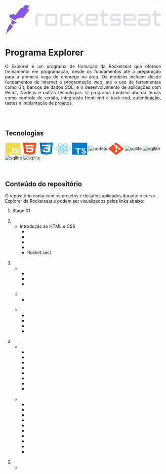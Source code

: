 <img src="./explorer_img_readme.svg">
<br>

# Programa Explorer



<p style="text-align: justify;">O Explorer é um programa de formação da Rocketseat que oferece treinamento em programação, desde os fundamentos até a preparação para a primeira vaga de emprego na área. Os módulos incluem desde fundamentos da internet e programação web, até o uso de ferramentas como Git, bancos de dados SQL, e o desenvolvimento de aplicações com React, Node.js e outras tecnologias. O programa também aborda temas como controle de versão, integração front-end e back-end, autenticação, testes e implantação de projetos.</p>
<br><br>

## Tecnologias 
<div align="left" valign="top">
  <img align="center" alt="Js" height="40" width="50" src="https://raw.githubusercontent.com/devicons/devicon/master/icons/javascript/javascript-plain.svg"/>
  <img align="center" alt="HTML" height="40" width="50" src="https://raw.githubusercontent.com/devicons/devicon/master/icons/html5/html5-original.svg"/>
  <img align="center" alt="CSS" height="40" width="50" src="https://raw.githubusercontent.com/devicons/devicon/master/icons/css3/css3-original.svg"/>
  <img align="center" alt="React" height="40" width="50" src="https://raw.githubusercontent.com/devicons/devicon/master/icons/react/react-original.svg"/>
  <img align="center" alt="Js" height="40" width="50" src="https://raw.githubusercontent.com/devicons/devicon/master/icons/typescript/typescript-plain.svg"/>
  <img align="center" alt="nodejs" height="40" width="50" src="https://cdn.worldvectorlogo.com/logos/nodejs-icon.svg">
  <img align="center" alt="git" height="40" width="50" src="https://raw.githubusercontent.com/devicons/devicon/master/icons/git/git-original.svg"/>
  <img align="center" alt="sqllite" height="80" width="80" src="https://cdn.jsdelivr.net/gh/devicons/devicon/icons/sqlite/sqlite-original-wordmark.svg"/>
  <img align="center" alt="sqllite" height="50" width="40" src="https://cdn.jsdelivr.net/gh/devicons/devicon/icons/figma/figma-original.svg" />
  <img align="center" alt="sqllite" height="45" width="50" src="https://cdn.jsdelivr.net/gh/devicons/devicon/icons/heroku/heroku-original-wordmark.svg"/>
  <img align="center" alt="sqllite" height="40" width="50" src="https://cdn.jsdelivr.net/gh/devicons/devicon/icons/jest/jest-plain.svg" />        
</div><br><br>

## Conteúdo do repositório
O repositório conta com os projetos e desafios aplicados durante o curso Explorer da Rocketseat e podem ser visualizados pelos links abaixo:

<ol>
  <li>Stage 01</li><BR>
  <li><a href="" style="color:white;">Stage 02</a>
    <ul>
      <li>Introdução ao HTML e CSS
        <ul>
          <li><a href="" style="color:white;">Móveis Customizados</a></li>
          <li><a href="" style="color:white;">Corrigindo Bugs</a></li>
          <li><a href="" style="color:white;">Flutuar</a></li>
          <li><a href="" style="color:white;">Treine.me</a></li>
          <li><a href="" style="color:white;"></a>Rocket.sect</li>
        </ul>
      </li>
    </ul><BR>
  </li>
  <li><a href="" style="color:white;">Stage 03</a>
    <ul>
      <li><a href="" style="color:white;">Formulários</a>
        <ul>
          <li><a href="" style="color:white;">Form Evento</a></li>
          <li><a href="" style="color:white;">Form Mentoria</a></li>
          <li><a href="" style="color:white;">Form Avaliacao</a></li>
        </ul><BR>
      </li>
      <li><a href="" style="color:white;">Responsividade</a>
        <ul>
          <li><a href="" style="color:white;">Responsivo</a></li>
        </ul>
      </li><BR>
      <li><a href="" style="color:white;">Avançando no HTML e CSS</a>
        <ul>
          <li><a href="" style="color:white;">Trabalhos Recentes</a></li>
          <li><a href="" style="color:white;">Space Cream</a></li>
          <li><a href="" style="color:white;">Space Cream 02</a></li>
          <li><a href="" style="color:white;">Jardim das Toupeiras</a></li><BR>
        </ul>
      </li>
    </ul>
  </li>
  <li><a href="" style="color: white;">Stage 04</a>
    <ul>
      <li><a href="" style="color:white;">Introdução aos conceitos de JavaScript</a>
        <ul>
            <li><a href="" style="color:white;">Tipos de Dados</a></li>
            <li><a href="" style="color:white;">Variáveis</a></li>
            <li><a href="" style="color:white;">Praticando</a></li>
            <li><a href="" style="color:white;">Funções</a></li>
            <li><a href="" style="color:white;">Manipulando Dados</a></li>
            <li><a href="" style="color:white;">Expressões e Operações</a></li>
            <li><a href="" style="color:white;">Condicionais e Controle de Fluxo</a></li>
            <li><a href="" style="color:white;">Estruturas de Repetição</a></li>
        </ul>
      </li> <br>
      <li><a href=""style="color: white;">Lógica de Programação</a>
        <ul> 
          <li><a href="" style="color:white;">Perguntando nome e mostrando mensagem</a></li>
          <li><a href="" style="color:white;">Somar 2 númeors</a></li>
          <li><a href="" style="color:white;">Operações matemáticas</a></li>
          <li><a href="" style="color:white;">Calculando a média</a></li>
          <li><a href="" style="color:white;">Lista de compras</a></li>
          <li><a href="" style="color:white;">Jogo de advinhação</a></li>
          <li><a href="" style="color:white;">Menu de opções</a></li>
          <li><a href="" style="color:white;">Estruturando dados com objetos</a></li>
          <li><a href="" style="color:white;">Desafio 01</a></li>
          <li><a href="" style="color:white;">Desafio 02</a></li>
        </ul>
      </li>
    </ul>
  </li> <br>
  <li><a href="" style="color: white;">Intensivao</a>
    <ul>
      <li><a href="" style="color:white;">Explore sem limites</a>
  </li>
